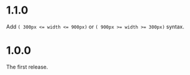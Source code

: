 # 1.1.0

Add `( 300px <= width <= 900px)` or `( 900px >= width >= 300px)` syntax.

# 1.0.0

The first release.
